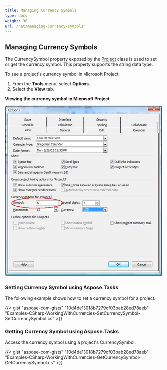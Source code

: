 ```yaml
---
title: Managing Currency Symbols
type: docs
weight: 30
url: /net/managing-currency-symbols/
---
```


## **Managing Currency Symbols**
The CurrencySymbol property exposed by the [Project]() class is used to set or get the currency symbol. This property supports the string data type.

To see a project's currency symbol in Microsoft Project:

1. From the **Tools** menu, select **Options**.
1. Select the **View** tab.

**Viewing the currency symbol in Microsoft Project** 

![todo:image_alt_text](managing-currency-symbols_1.png)
### **Setting Currency Symbol using Aspose.Tasks**
The following example shows how to set a currency symbol for a project.

{{< gist "aspose-com-gists" "10d4de13018b7279cf03bab28ed78aeb" "Examples-CSharp-WorkingWithCurrencies-SetCurrencySymbol-SetCurrencySymbol.cs" >}}
### **Getting Currency Symbol using Aspose.Tasks**
Access the currency symbol using a project's CurrencySymbol:

{{< gist "aspose-com-gists" "10d4de13018b7279cf03bab28ed78aeb" "Examples-CSharp-WorkingWithCurrencies-GetCurrencySymbol-GetCurrencySymbol.cs" >}}

